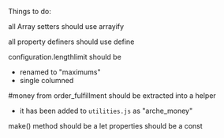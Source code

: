 Things to do:

all Array setters should use arrayify

all property definers should use define

configuration.lengthlimit should be

- renamed to "maximums"
- single columned

#money from order_fulfillment should be extracted into a helper

- it has been added to `utilities.js` as "arche_money"

make()
method should be a let
properties should be a const
